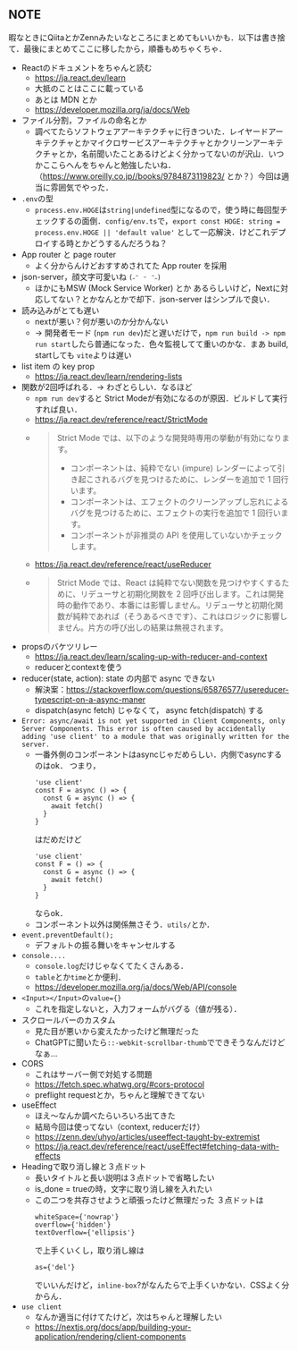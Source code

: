 ## NOTE
暇なときにQiitaとかZennみたいなところにまとめてもいいかも．以下は書き捨て．最後にまとめてここに移したから，順番もめちゃくちゃ．

- Reactのドキュメントをちゃんと読む
  - <https://ja.react.dev/learn>
  - 大抵のことはここに載っている
  - あとは MDN とか
  - <https://developer.mozilla.org/ja/docs/Web>
- ファイル分割，ファイルの命名とか
  - 調べてたらソフトウェアアーキテクチャに行きついた．レイヤードアーキテクチャとかマイクロサービスアーキテクチャとかクリーンアーキテクチャとか，名前聞いたことあるけどよく分かってないのが沢山．いつかここらへんをちゃんと勉強したいね．（<https://www.oreilly.co.jp//books/9784873119823/> とか？）今回は適当に雰囲気でやった．
- `.env`の型
  - `process.env.HOGE`は`string|undefined`型になるので，使う時に毎回型チェックするの面倒．`config/env.ts`で，`export const HOGE: string = process.env.HOGE || 'default value'` として一応解決．けどこれデプロイする時とかどうするんだろうね？
- App router と page router
  - よく分からんけどおすすめされてた App router を採用
- json-server，顔文字可愛いね `(˶ᵔ ᵕ ᵔ˶)`
  - ほかにもMSW (Mock Service Worker) とか あるらしいけど，Nextに対応してない？とかなんとかで却下．json-server はシンプルで良い．
- 読み込みがとても遅い
  - nextが悪い？何が悪いのか分かんない
  - → 開発者モード (`npm run dev`)だと遅いだけで，`npm run build -> npm run start`したら普通になった．色々監視してて重いのかな．まあ build, startしても `vite`よりは遅い
- list item の key prop
  - <https://ja.react.dev/learn/rendering-lists>
- 関数が2回呼ばれる．→ わざとらしい．なるほど
  - `npm run dev`すると Strict Modeが有効になるのが原因．ビルドして実行すれば良い．
  - <https://ja.react.dev/reference/react/StrictMode>
  - > Strict Mode では、以下のような開発時専用の挙動が有効になります。
    > - コンポーネントは、純粋でない (impure) レンダーによって引き起こされるバグを見つけるために、レンダーを追加で 1 回行います。
    > - コンポーネントは、エフェクトのクリーンアップし忘れによるバグを見つけるために、エフェクトの実行を追加で 1 回行います。
    > - コンポーネントが非推奨の API を使用していないかチェックします。
  - <https://ja.react.dev/reference/react/useReducer>
  - > Strict Mode では、React は純粋でない関数を見つけやすくするために、リデューサと初期化関数を 2 回呼び出します。これは開発時の動作であり、本番には影響しません。リデューサと初期化関数が純粋であれば（そうあるべきです）、これはロジックに影響しません。片方の呼び出しの結果は無視されます。
- propsのバケツリレー
  - <https://ja.react.dev/learn/scaling-up-with-reducer-and-context>
  - reducerとcontextを使う
- reducer(state, action): state の内部で async できない
  - 解決案：<https://stackoverflow.com/questions/65876577/usereducer-typescript-on-a-async-maner>
  - dispatch(async fetch) じゃなくて， async fetch(dispatch) する
- `Error: async/await is not yet supported in Client Components, only Server Components. This error is often caused by accidentally adding 'use client' to a module that was originally written for the server.`
  - 一番外側のコンポーネントはasyncじゃだめらしい．内側でasyncするのはok．
    つまり，
    ```tsx
    'use client'
    const F = async () => {
      const G = async () => {
        await fetch()
      }
    }
    ```
    はだめだけど
    ```tsx
    'use client'
    const F = () => {
      const G = async () => {
        await fetch()
      }
    }
    ```
    ならok．
  - コンポーネント以外は関係無さそう．`utils/`とか．
- `event.preventDefault();`
  - デフォルトの振る舞いをキャンセルする
- `console....`
  - `console.log`だけじゃなくてたくさんある．
  - `table`とか`time`とか便利．
  - <https://developer.mozilla.org/ja/docs/Web/API/console>
- `<Input></Input>`の`value={}`
  - これを指定しないと，入力フォームがバグる（値が残る）．
- スクロールバーのカスタム
  - 見た目が悪いから変えたかったけど無理だった
  - ChatGPTに聞いたら`::-webkit-scrollbar-thumb`でできそうなんだけどなぁ...
- CORS
  - これはサーバー側で対処する問題
  - <https://fetch.spec.whatwg.org/#cors-protocol>
  - preflight requestとか，ちゃんと理解できてない
- useEffect
  - ほえ～なんか調べたらいろいろ出てきた
  - 結局今回は使ってない（context, reducerだけ）
  - <https://zenn.dev/uhyo/articles/useeffect-taught-by-extremist>
  - <https://ja.react.dev/reference/react/useEffect#fetching-data-with-effects>
- Headingで取り消し線と３点ドット
  - 長いタイトルと長い説明は３点ドットで省略したい
  - is_done = trueの時，文字に取り消し線を入れたい
  - この二つを共存させようと頑張ったけど無理だった
    ３点ドットは
    ```tsx
    whiteSpace={'nowrap'}
    overflow={'hidden'}
    textOverflow={'ellipsis'}
    ```
    で上手くいくし，取り消し線は
    ```tsx
    as={'del'}
    ```
    でいいんだけど，`inline-box`?がなんたらで上手くいかない．CSSよく分からん．
- `use client`
  - なんか適当に付けてたけど，次はちゃんと理解したい
  - <https://nextjs.org/docs/app/building-your-application/rendering/client-components>
